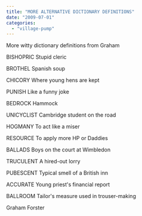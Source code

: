 ```yaml
---
title: "MORE ALTERNATIVE DICTIONARY DEFINITIONS"
date: "2009-07-01"
categories: 
  - "village-pump"
---
```


More witty dictionary definitions from Graham

BISHOPRIC Stupid cleric

BROTHEL Spanish soup

CHICORY Where young hens are kept

PUNISH Like a funny joke

BEDROCK Hammock

UNICYCLIST Cambridge student on the road

HOGMANY To act like a miser

RESOURCE To apply more HP or Daddies

BALLADS Boys on the court at Wimbledon

TRUCULENT A hired-out lorry

PUBESCENT Typical smell of a British inn

ACCURATE Young priest's financial report

BALLROOM Tailor's measure used in trouser-making

Graham Forster
